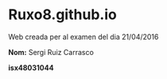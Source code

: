 # Ruxo8.github.io
Web creada per al examen del dia 21/04/2016

**Nom:** Sergi Ruiz Carrasco

**isx48031044**
